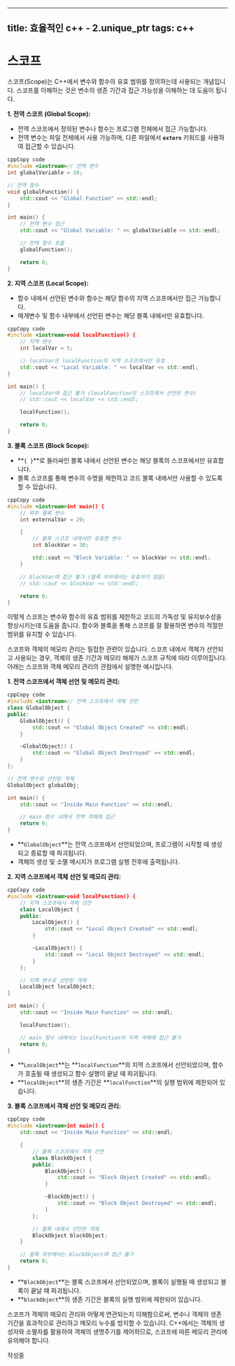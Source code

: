 
---
title: 효율적인 c++ - 2.unique_ptr
tags: c++
---
# 스코프

스코프(Scope)는 C++에서 변수와 함수의 유효 범위를 정의하는데 사용되는 개념입니다. 스코프를 이해하는 것은 변수의 생존 기간과 접근 가능성을 이해하는 데 도움이 됩니다.

**1. 전역 스코프 (Global Scope):**

- 전역 스코프에서 정의된 변수나 함수는 프로그램 전체에서 접근 가능합니다.
- 전역 변수는 파일 전체에서 사용 가능하며, 다른 파일에서 **`extern`** 키워드를 사용하여 접근할 수 있습니다.

```cpp
cppCopy code
#include <iostream>// 전역 변수
int globalVariable = 10;

// 전역 함수
void globalFunction() {
    std::cout << "Global Function" << std::endl;
}

int main() {
    // 전역 변수 접근
    std::cout << "Global Variable: " << globalVariable << std::endl;

    // 전역 함수 호출
    globalFunction();

    return 0;
}

```

**2. 지역 스코프 (Local Scope):**

- 함수 내에서 선언된 변수와 함수는 해당 함수의 지역 스코프에서만 접근 가능합니다.
- 매개변수 및 함수 내부에서 선언된 변수는 해당 블록 내에서만 유효합니다.

```cpp
cppCopy code
#include <iostream>void localFunction() {
    // 지역 변수
    int localVar = 5;

    // localVar은 localFunction의 지역 스코프에서만 유효
    std::cout << "Local Variable: " << localVar << std::endl;
}

int main() {
    // localVar에 접근 불가 (localFunction의 스코프에서 선언된 변수)
    // std::cout << localVar << std::endl;

    localFunction();

    return 0;
}

```

**3. 블록 스코프 (Block Scope):**

- **`{ }`**로 둘러싸인 블록 내에서 선언된 변수는 해당 블록의 스코프에서만 유효합니다.
- 블록 스코프를 통해 변수의 수명을 제한하고 코드 블록 내에서만 사용할 수 있도록 할 수 있습니다.

```cpp
cppCopy code
#include <iostream>int main() {
    // 외부 블록 변수
    int externalVar = 20;

    {
        // 블록 스코프 내에서만 유효한 변수
        int blockVar = 30;

        std::cout << "Block Variable: " << blockVar << std::endl;
    }

    // blockVar에 접근 불가 (블록 외부에서는 유효하지 않음)
    // std::cout << blockVar << std::endl;

    return 0;
}

```

이렇게 스코프는 변수와 함수의 유효 범위를 제한하고 코드의 가독성 및 유지보수성을 향상시키는데 도움을 줍니다. 함수와 블록을 통해 스코프를 잘 활용하면 변수의 적절한 범위를 유지할 수 있습니다.

스코프와 객체의 메모리 관리는 밀접한 관련이 있습니다. 스코프 내에서 객체가 선언되고 사용되는 경우, 객체의 생존 기간과 메모리 해제가 스코프 규칙에 따라 이루어집니다. 아래는 스코프와 객체 메모리 관리의 관점에서 설명한 예시입니다.

**1. 전역 스코프에서 객체 선언 및 메모리 관리:**

```cpp
cppCopy code
#include <iostream>// 전역 스코프에서 객체 선언
class GlobalObject {
public:
    GlobalObject() {
        std::cout << "Global Object Created" << std::endl;
    }

    ~GlobalObject() {
        std::cout << "Global Object Destroyed" << std::endl;
    }
};

// 전역 변수로 선언된 객체
GlobalObject globalObj;

int main() {
    std::cout << "Inside Main Function" << std::endl;

    // main 함수 내에서 전역 객체에 접근
    return 0;
}

```

- **`GlobalObject`**는 전역 스코프에서 선언되었으며, 프로그램이 시작할 때 생성되고 종료할 때 파괴됩니다.
- 객체의 생성 및 소멸 메시지가 프로그램 실행 전후에 출력됩니다.

**2. 지역 스코프에서 객체 선언 및 메모리 관리:**

```cpp
cppCopy code
#include <iostream>void localFunction() {
    // 지역 스코프에서 객체 선언
    class LocalObject {
    public:
        LocalObject() {
            std::cout << "Local Object Created" << std::endl;
        }

        ~LocalObject() {
            std::cout << "Local Object Destroyed" << std::endl;
        }
    };

    // 지역 변수로 선언된 객체
    LocalObject localObject;
}

int main() {
    std::cout << "Inside Main Function" << std::endl;

    localFunction();

    // main 함수 내에서는 localFunction의 지역 객체에 접근 불가
    return 0;
}

```

- **`LocalObject`**는 **`localFunction`**의 지역 스코프에서 선언되었으며, 함수가 호출될 때 생성되고 함수 실행이 끝날 때 파괴됩니다.
- **`localObject`**의 생존 기간은 **`localFunction`**의 실행 범위에 제한되어 있습니다.

**3. 블록 스코프에서 객체 선언 및 메모리 관리:**

```cpp
cppCopy code
#include <iostream>int main() {
    std::cout << "Inside Main Function" << std::endl;

    {
        // 블록 스코프에서 객체 선언
        class BlockObject {
        public:
            BlockObject() {
                std::cout << "Block Object Created" << std::endl;
            }

            ~BlockObject() {
                std::cout << "Block Object Destroyed" << std::endl;
            }
        };

        // 블록 내에서 선언된 객체
        BlockObject blockObject;
    }

    // 블록 외부에서는 blockObject에 접근 불가
    return 0;
}

```

- **`BlockObject`**는 블록 스코프에서 선언되었으며, 블록이 실행될 때 생성되고 블록이 끝날 때 파괴됩니다.
- **`blockObject`**의 생존 기간은 블록의 실행 범위에 제한되어 있습니다.

스코프가 객체의 메모리 관리와 어떻게 연관되는지 이해함으로써, 변수나 객체의 생존 기간을 효과적으로 관리하고 메모리 누수를 방지할 수 있습니다. C++에서는 객체의 생성자와 소멸자를 활용하여 객체의 생명주기를 제어하므로, 스코프에 따른 메모리 관리에 유의해야 합니다.


작성중 